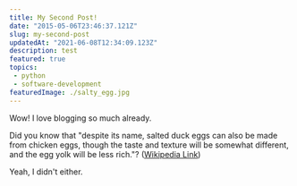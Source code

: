 ```yaml
---
title: My Second Post!
date: "2015-05-06T23:46:37.121Z"
slug: my-second-post
updatedAt: "2021-06-08T12:34:09.123Z"
description: test
featured: true
topics:
 - python
 - software-development
featuredImage: ./salty_egg.jpg
---
```


Wow! I love blogging so much already.

Did you know that "despite its name, salted duck eggs can also be made from
chicken eggs, though the taste and texture will be somewhat different, and the
egg yolk will be less rich."?
([Wikipedia Link](http://en.wikipedia.org/wiki/Salted_duck_egg))

Yeah, I didn't either.
